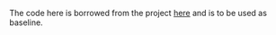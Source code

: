 The code here is borrowed from the project [here](https://github.com/bastienvanderplaetse/gan-image-captioning/tree/master) and is to be used as baseline.
